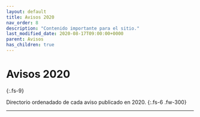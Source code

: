 ```yaml
---
layout: default
title: Avisos 2020
nav_order: 8
description: "Contenido importante para el sitio."
last_modified_date: 2020-08-17T09:00:00+0000
parent: Avisos
has_children: true
---
```


<link rel="stylesheet" href="{{ '/assets/css/just-the-docs-degVerde.css' | absolute_url }}">
<script>
    jtd.setTheme('degVerde');
</script>

# Avisos <span class="deg-sitio deg-sitio-texto">2020</span><i class="jpa-anim-rel-nerd_face jpa-2em"></i>
{:.fs-9}

Directorio ordenadado de cada aviso publicado en 2020.
{:.fs-6 .fw-300}

---